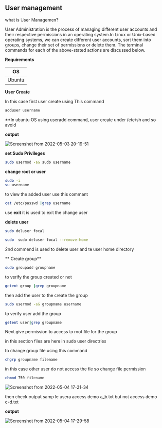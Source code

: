 ## User management 

what is User Managemen?

User Administration is the process of managing different user accounts and their respective permissions in an operating system.In Linux or Unix-based 
operating systems, we can create different user accounts, sort them into groups, change their set of permissions or delete them. The terminal commands 
for each of the above-stated actions are discussed below.

**Requirements**


|OS|
|---|
|Ubuntu|

**User Create**

In this case first user create using This command

```bash
adduser username
```

**In ubuntu OS using useradd command, user create under /etc/sh and so avoid 

**output**

![Screenshot from 2022-05-03 20-19-51](https://user-images.githubusercontent.com/102893121/166482036-27ddd27e-4d69-44c8-9906-b1462cd3ec8c.png)

**set Sudo Privileges**

```bash
sudo usermod -aG sudo username
```
**change root or user**

```bash
sudo -i
su username 
```
to view the added user use this commant
```bash 
cat /etc/passwd |grep username
```
use **exit** it is used to exit the change user

**delete user**

```bash
sudo deluser focal 

sudo  sudo deluser focal --remove-home 
```
2nd commend is used to delete user and te user home directory

** Create group**
```bash 
sudo groupadd groupname
```
to verify the group created or not
```bash
getent group |grep groupname
```

then add the user to the create the group 
```bash
sudo usermod -aG groupname username
```
to verify user add the group

```bash
getent user|grep groupname
```
Next give permission to access to root file for the group 

in this section files are here in sudo user directries 

to change group file using this command

```bash
chgrp groupname filename
```

in this case other user do not access the fle so change file permission
```bash
chmod 750 filename
```
![Screenshot from 2022-05-04 17-21-34](https://user-images.githubusercontent.com/102893121/166675778-c05b5b1e-b21a-4c15-9061-cd0a5f74a90f.png)



then check output samp
le usera access demo a_b.txt but not access demo c-d.txt

**output**

![Screenshot from 2022-05-04 17-29-58](https://user-images.githubusercontent.com/102893121/166677264-6130ced0-49c5-4624-a845-f5b44602d21d.png)

